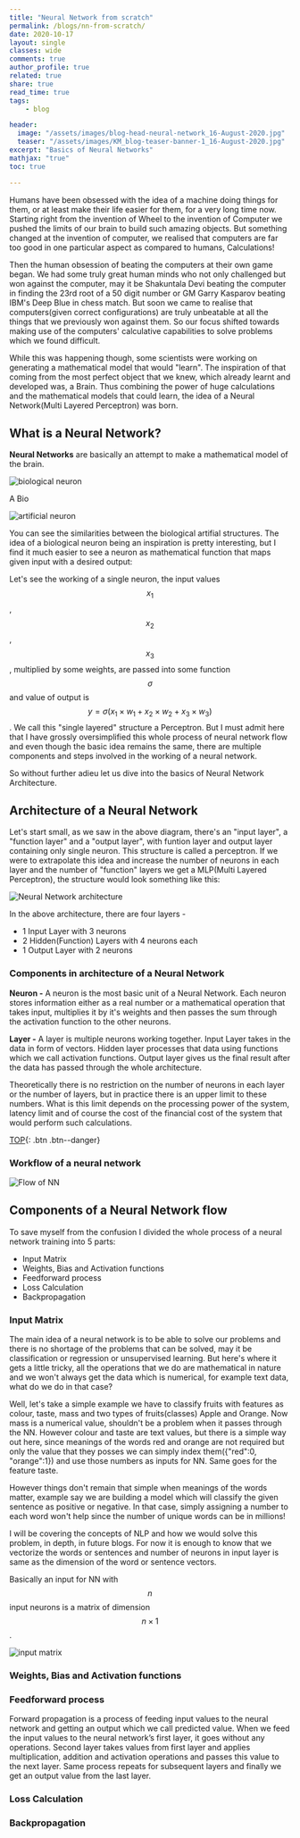 ```yaml
---
title: "Neural Network from scratch"
permalink: /blogs/nn-from-scratch/
date: 2020-10-17
layout: single
classes: wide
comments: true
author_profile: true
related: true
share: true
read_time: true
tags:
    - blog

header:
  image: "/assets/images/blog-head-neural-network_16-August-2020.jpg"
  teaser: "/assets/images/KM_blog-teaser-banner-1_16-August-2020.jpg"
excerpt: "Basics of Neural Networks"
mathjax: "true"
toc: true

---
```


Humans have been obsessed with the idea of a machine doing things for them, or at least make their life easier for them, for a very long time now. Starting right from the invention of Wheel to the invention of Computer we pushed the limits of our brain to build such amazing objects. But something changed at the invention of computer, we realised that computers are far too good in one particular aspect as compared to humans, Calculations!

Then the human obsession of beating the computers at their own game began. We had some truly great human minds who not only challenged but won against the computer, may it be Shakuntala Devi beating the computer in finding the 23rd root of a 50 digit number or GM Garry Kasparov beating IBM's Deep Blue in chess match. But soon we came to realise that computers(given correct configurations) are truly unbeatable at all the things that we previously won against them. So our focus shifted towards making use of the computers' calculative capabilities to solve problems which we found difficult. 

While this was happening though, some scientists were working on generating a mathematical model that would "learn". The inspiration of that coming from the most perfect object that we knew, which already learnt and developed was, a Brain. Thus combining the power of huge calculations and the mathematical models that could learn, the idea of a Neural Network(Multi Layered Perceptron) was born.






## What is a Neural Network?
**Neural Networks** are basically an attempt to make a mathematical model of the brain. 

<img src="{{ site.url }}{{ site.baseurl }}/assets/images/biological_neuron.png" alt="biological neuron"> 

A Bio 

<img src="{{ site.url }}{{ site.baseurl }}/assets/images/artificial_neuron.png" alt="artificial neuron"> 

You can see the similarities between the biological artifial structures. The idea of a biological neuron being an inspiration is pretty interesting, but I find it much easier to see a neuron as mathematical function that maps given input with a desired output:

Let's see the working of a single neuron, the input values $$x_1$$, $$x_2$$, $$x_3$$, multiplied by some weights, are passed into some function $$\sigma$$ and value of output is $$y = \sigma(x_1 \times w_1 + x_2 \times w_2 + x_3 \times w_3)$$. We call this "single layered" structure a Perceptron. But I must admit here that I have grossly oversimplified this whole process of neural network flow and even though the basic idea remains the same, there are multiple components and steps involved in the working of a neural network.

So without further adieu let us dive into the basics of Neural Network Architecture.


## Architecture of a Neural Network
Let's start small, as we saw in the above diagram, there's an "input layer", a "function layer" and a "output layer", with funtion layer and output layer containing only single neuron. This structure is called a perceptron. If we were to extrapolate this idea and increase the number of neurons in each layer and the number of "function" layers we get a MLP(Multi Layered Perceptron), the structure would look something like this:

<img src="{{ site.url }}{{ site.baseurl }}/assets/images/NN_architecture.png" alt="Neural Network architecture"> 

In the above architecture, there are four layers - 
* 1 Input Layer with 3 neurons
* 2 Hidden(Function) Layers with 4 neurons each
* 1 Output Layer with 2 neurons
  

### Components in architecture of a Neural Network 
**Neuron -** A neuron is the most basic unit of a Neural Network. Each neuron stores information either as a real number or a mathematical operation that takes input, multiplies it by it's weights and then passes the sum through the activation function to the other neurons.

**Layer -** A layer is multiple neurons working together. Input Layer takes in the data in form of vectors. Hidden layer processes that data using functions which we call activation functions. Output layer gives us the final result after the data has passed through the whole architecture.

Theoretically there is no restriction on the number of neurons in each layer or the number of layers, but in practice there is an upper limit to these numbers. What is this limit depends on the processing power of the system, latency limit and of course the cost of the financial cost of the system that would perform such calculations.

[TOP](#){: .btn .btn--danger}

### Workflow of a neural network

<img src="{{ site.url }}{{ site.baseurl }}/assets/images/flow_of_nn.png" alt="Flow of NN"> 



## Components of a Neural Network flow

To save myself from the confusion I divided the whole process of a neural network training into 5 parts:
* Input Matrix
* Weights, Bias and Activation functions
* Feedforward process
* Loss Calculation
* Backpropagation

### Input Matrix

The main idea of a neural network is to be able to solve our problems and there is no shortage of the problems that can be solved, may it be classification or regression or unsupervised learning. But here's where it gets a little tricky, all the operations that we do are mathematical in nature and we won't always get the data which is numerical, for example text data, what do we do in that case?

Well, let's take a simple example we have to classify fruits with features as colour, taste, mass and two types of fruits(classes) Apple and Orange. Now mass is a numerical value, shouldn't be a problem when it passes through the NN. However colour and taste are text values, but there is a simple way out here, since meanings of the words red and orange are not required but only the value that they posses we can simply index them({"red":0, "orange":1}) and use those numbers as inputs for NN. Same goes for the feature taste. 

However things don't remain that simple when meanings of the words matter, example say we are building a model which will classify the given sentence as positive or negative. In that case, simply assigning a number to each word won't help since the number of unique words can be in millions!

I will be covering the concepts of NLP and how we would solve this problem, in depth, in future blogs. For now it is enough to know that we vectorize the words or sentences and number of neurons in input layer is same as the dimension of the word or sentence vectors.

Basically an input for NN with $$n$$ input neurons is a matrix of dimension $$n \times 1$$.

<img src="{{ site.url }}{{ site.baseurl }}/assets/images/input_matrix.png" alt="input matrix"> 


### Weights, Bias and Activation functions




### Feedforward process
Forward propagation is a process of feeding input values to the neural network and getting an output which we call predicted value. When we feed the input values to the neural network’s first layer, it goes without any operations. Second layer takes values from first layer and applies multiplication, addition and activation operations and passes this value to the next layer. Same process repeats for subsequent layers and finally we get an output value from the last layer.



### Loss Calculation




### Backpropagation





